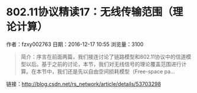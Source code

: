 # 802.11协议精读17：无线传输范围（理论计算）
作者：fzxy002763
日期：2016-12-17 10:55
浏览量：3100
> 简介：序言在前面两篇，我们接连讨论了链路模型和802.11协议中的信道模型以后。基于之前的讨论，本节，我们对无线信号的理论覆盖范围进行计算。在本节中，我们还是先以自由空间损耗模型（Free-space pa...

 链接：http://blog.csdn.net/rs_network/article/details/53703298
